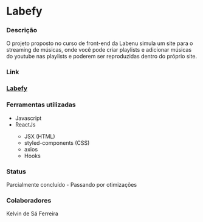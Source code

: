 <h1>Labefy</h1>

<h3>Descrição</h3>
<p>O projeto proposto no curso de front-end da Labenu simula um site para o streaming de músicas, onde você pode criar playlists e adicionar músicas do youtube nas playlists e poderem ser reproduzidas dentro do próprio site.</p>

<h3>Link<h3>
  <a href="http://k2labefy.surge.sh/" targe="_blank">Labefy</a>

<h3>Ferramentas utilizadas</h3>
<ul>
  <li>Javascript</li>
  <li>ReactJs</li>
  <ul>
    <li>JSX (HTML)</li>
    <li>styled-components (CSS)</li>
    <li>axios</li>
    <li>Hooks</li>
  </ul>
</ul>

<h3>Status</h3>
<p>Parcialmente concluído - Passando por otimizações</p>

<h3>Colaboradores</h3>
<p>Kelvin de Sá Ferreira</p>
